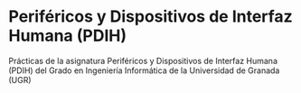 # Periféricos y Dispositivos de Interfaz Humana (PDIH)
Prácticas de la asignatura Periféricos y Dispositivos de Interfaz Humana (PDIH) del Grado en Ingeniería Informática de la Universidad de Granada (UGR)
